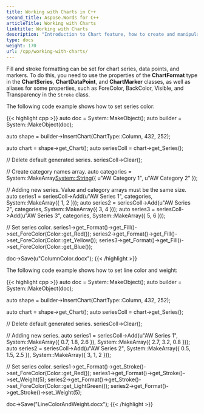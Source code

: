 ```yaml
---
title: Working with Charts in C++
second_title: Aspose.Words for C++
articleTitle: Working with Charts
linktitle: Working with Charts
description: "Introduction to Chart feature, how to create and manipulate charts using C++."
type: docs
weight: 170
url: /cpp/working-with-charts/
---
```


Fill and stroke formatting can be set for chart series, data points, and markers. To do this, you need to use the properties of the **ChartFormat** type in the **ChartSeries**, **ChartDataPoint**, and **ChartMarker** classes, as well as aliases for some properties, such as ForeColor, BackColor, Visible, and Transparency in the `Stroke` class.

The following code example shows how to set series color:

{{< highlight cpp >}}
auto doc = System::MakeObject<Document>();
auto builder = System::MakeObject<DocumentBuilder>(doc);

auto shape = builder->InsertChart(ChartType::Column, 432, 252);

auto chart = shape->get_Chart();
auto seriesColl = chart->get_Series();

// Delete default generated series.
seriesColl->Clear();

// Create category names array.
auto categories = System::MakeArray<System::String>({ u"AW Category 1", u"AW Category 2" });

// Adding new series. Value and category arrays must be the same size.
auto series1 = seriesColl->Add(u"AW Series 1", categories, System::MakeArray<double>({ 1, 2 }));
auto series2 = seriesColl->Add(u"AW Series 2", categories, System::MakeArray<double>({ 3, 4 }));
auto series3 = seriesColl->Add(u"AW Series 3", categories, System::MakeArray<double>({ 5, 6 }));

// Set series color.
series1->get_Format()->get_Fill()->set_ForeColor(Color::get_Red());
series2->get_Format()->get_Fill()->set_ForeColor(Color::get_Yellow());
series3->get_Format()->get_Fill()->set_ForeColor(Color::get_Blue());

doc->Save(u"ColumnColor.docx");
{{< /highlight >}}

The following code example shows how to set line color and weight:

{{< highlight cpp >}}
auto doc = System::MakeObject<Document>();
auto builder = System::MakeObject<DocumentBuilder>(doc);

auto shape = builder->InsertChart(ChartType::Column, 432, 252);

auto chart = shape->get_Chart();
auto seriesColl = chart->get_Series();

// Delete default generated series.
seriesColl->Clear();

// Adding new series.
auto series1 = seriesColl->Add(u"AW Series 1", System::MakeArray<double>({ 0.7, 1.8, 2.6 }), System::MakeArray<double>({ 2.7, 3.2, 0.8 }));
auto series2 = seriesColl->Add(u"AW Series 2", System::MakeArray<double>({ 0.5, 1.5, 2.5 }), System::MakeArray<double>({ 3, 1, 2 }));

// Set series color.
series1->get_Format()->get_Stroke()->set_ForeColor(Color::get_Red());
series1->get_Format()->get_Stroke()->set_Weight(5);
series2->get_Format()->get_Stroke()->set_ForeColor(Color::get_LightGreen());
series2->get_Format()->get_Stroke()->set_Weight(5);

doc->Save("LineColorAndWeight.docx");
{{< /highlight >}}
